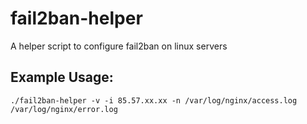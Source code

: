 # fail2ban-helper
A helper script to configure fail2ban on linux servers

## Example Usage:

```
./fail2ban-helper -v -i 85.57.xx.xx -n /var/log/nginx/access.log /var/log/nginx/error.log
```
